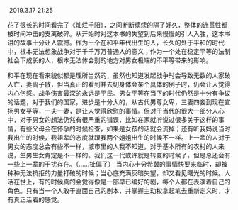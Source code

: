 ​	2019.3.17 21:25

​	花了很长的时间看完了《灿烂千阳》，之间断断续续的隔了好久，整体的连贯性都被时间冲击的支离破碎。
​	从开始时对这本书的失望到后来慢慢的引人入胜，这本书讲的故事十分让人震撼。作为一个在和平年代出生的人，长久的处于平和的时代中，根本无法想象战争对于千千万万普通人的意义；作为一个处在稳定平等的法制社会下成长的人，根本无法体会别的地方对男女极端的不平等带来的影响。

​	和平在现在看来貌似都是理所当然的，虽然也知道发起战争时会导致无数的人家破人亡，妻离子散，但当真正的看到并去切身体会某个具体的例子时，仍会让人觉得内心伤感。战争伤害最深的永远是平民。男女平等在当下的时代仍然是十分有争议的话题，对于我们的国家，进步是十分大的，从古代男尊女卑，三妻四妾到现在宣扬男女平等，一夫一妻，是让人觉得欣慰的事情。但对于当代的很大一部分人心中，对于男女的想法仍然有很严重的错误，比如在家就听说过很多关于这样的事情，有些父母会在怀孕的时候检查，如果是女孩的话就会流掉；还有听我妈说当时我出生的时候，我祖辈的态度就跟我两个姐姐出生的时候不一样。上一辈的人对于男女的态度总会有些不一样，城市里的人我不知道，对于基本所有的农村的人来说，生男生女肯定是不一样的。我们这一代或许就是转变的时候了，但是总还会有一些上一辈的干扰存在。（......扯偏了）
	当内心十分希冀的事情快要来临时，却被种种无法抗拒的力量打破的时候；当心底充满灰暗失望，却又看见曙光的时候。人活在世上，有的时候真的会觉得像是一部早已编好的剧，每个人都在表演着自己的角色。只有当一个人敢于直面自己的剧本，并掌握主动权拿起笔去重新定义时，才有真正活着的感觉。